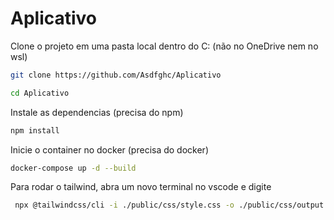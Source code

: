 # Aplicativo


Clone o projeto em uma pasta local dentro do C: (não no OneDrive nem no wsl)
```sh
git clone https://github.com/Asdfghc/Aplicativo
```
```sh
cd Aplicativo
```

Instale as dependencias (precisa do npm)
```sh
npm install
```

Inicie o container no docker (precisa do docker)
```sh
docker-compose up -d --build
```

Para rodar o tailwind, abra um novo terminal no vscode e digite 
```sh
 npx @tailwindcss/cli -i ./public/css/style.css -o ./public/css/output.css --watch
```
